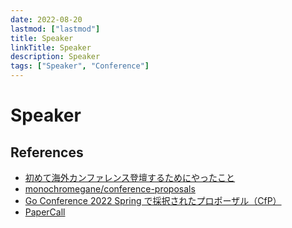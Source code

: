 ```yaml
---
date: 2022-08-20
lastmod: ["lastmod"]
title: Speaker
linkTitle: Speaker
description: Speaker
tags: ["Speaker", "Conference"]
---
```


# Speaker

## References

- [初めて海外カンファレンス登壇するためにやったこと](https://blog.monochromegane.com/blog/2019/08/11/toward_the_oversea_conference/)
- [monochromegane/conference-proposals](https://github.com/monochromegane/conference-proposalsd)
- [Go Conference 2022 Spring で採択されたプロポーザル（CfP）](https://yoheimuta.hatenablog.com/entry/2022/05/04/111034)
- [PaperCall](https://www.papercall.io/)

